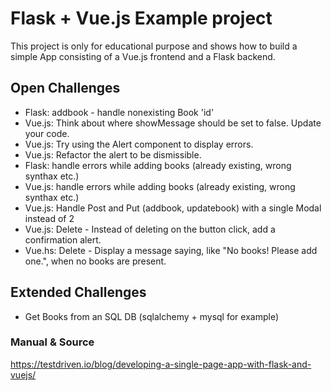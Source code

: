 # Flask + Vue.js Example project

This project is only for educational purpose and shows how to build a simple App consisting of a Vue.js frontend and a Flask backend.

## Open Challenges

- Flask: addbook - handle nonexisting Book 'id'
- Vue.js: Think about where showMessage should be set to false. Update your code.
- Vue.js: Try using the Alert component to display errors.
- Vue.js: Refactor the alert to be dismissible.
- Flask: handle errors while adding books (already existing, wrong synthax etc.)
- Vue.js: handle errors while adding books (already existing, wrong synthax etc.)
- Vue.js: Handle Post and Put (addbook, updatebook) with a single Modal instead of 2
- Vue.js: Delete - Instead of deleting on the button click, add a confirmation alert.
- Vue.hs: Delete - Display a message saying, like "No books! Please add one.", when no books are present.

## Extended Challenges

- Get Books from an SQL DB (sqlalchemy + mysql for example)

### Manual & Source

https://testdriven.io/blog/developing-a-single-page-app-with-flask-and-vuejs/
